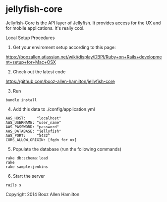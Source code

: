 jellyfish-core
=======

Jellyfish-Core is the API layer of Jellyfish.  It provides access for the UX
and for mobile applications.  It's really cool.


Local Setup Procedures

1.  Get your enviroment setup according to this page:

https://boozallen.atlassian.net/wiki/display/DBPI/Ruby+on+Rails+development+setup+for+Mac+OSX

2.  Check out the latest code

https://github.com/booz-allen-hamilton/jellyfish-core

3.  Run

````
bundle install
````

4.  Add this data to ./config/application.yml

````
AWS_HOST:     "localhost"
AWS_USERNAME: "user_name"
AWS_PASSWORD: "password"
AWS_DATABASE: "jellyfish"
AWS_PORT:     "5432"
CORS_ALLOW_ORIGIN: [fqdn for ux]
````

5.  Populate the database (run the following commands)

````
rake db:schema:load
rake
rake sample:jenkins
````
6.  Start the server

````
rails s
````


Copyright 2014 Booz Allen Hamilton
